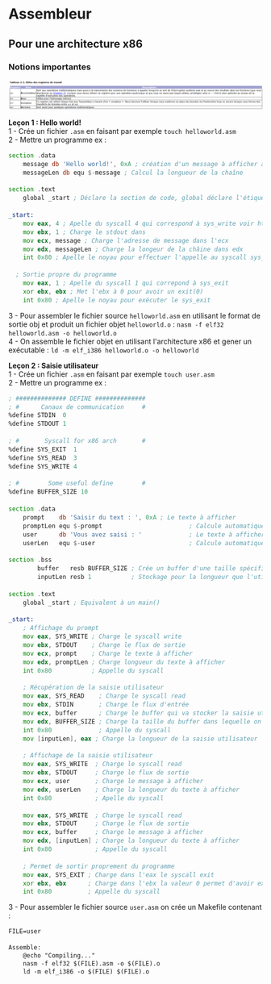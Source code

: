 # Assembleur 
## Pour une architecture x86
### Notions importantes
<img src="./src/images/registres.png"/>

**Leçon 1 : Hello world!**  
1 - Crée un fichier `.asm` en faisant par exemple `touch helloworld.asm`  
2 - Mettre un programme ex :  
  
```asm
section .data
	message db 'Hello world!', 0xA ; création d'un message à afficher à l'écran, ici 'Hello world!' que l'on vient stocker dans message et 0xA permet d'ajouter un retour à la ligne plus ou moins équivalent à message = 'Hello world!\n'
	messageLen db equ $-message ; Calcul la longueur de la chaîne

section .text
	global _start ; Déclare la section de code, global déclare l'étiquette _start comme point d'entré du programme, un peut comme un apelle de fonction du genre : int main() { _sart(); }

_start:
	mov eax, 4 ; Apelle du syscall 4 qui correspond à sys_write voir https://github.com/torvalds/linux/blob/master/arch/x86/entry/syscalls/syscall_32.tbl pour plus d'infos
	mov ebx, 1 ; Charge le stdout dans 
	mov ecx, message ; Charge l'adresse de message dans l'ecx
	mov edx, messageLen ; Charge la longeur de la châine dans edx
	int 0x80 ; Apelle le noyau pour effectuer l'appelle au syscall sys_write

  ; Sortie propre du programme
	mov eax, 1 ; Apelle du syscall 1 qui correpond à sys_exit
	xor ebx, ebx ; Met l'ebx à 0 pour avoir un exit(0)
	int 0x80 ; Apelle le noyau pour exécuter le sys_exit
```
  
3 - Pour assembler le fichier source `helloworld.asm` en utilisant le format de sortie obj et produit un fichier objet `helloworld.o` : `nasm -f elf32 helloworld.asm -o helloworld.o`  
4 - On assemble le fichier objet en utilisant l'architecture x86 et gener un exécutable : `ld -m elf_i386 helloworld.o -o helloworld`  

**Leçon 2 : Saisie utilisateur**  
1 - Crée un fichier `.asm` en faisant par exemple `touch user.asm`  
2 - Mettre un programme ex :  
  
```asm
; ############## DEFINE ##############
; #      Canaux de communication     #
%define STDIN  0
%define STDOUT 1

; #       Syscall for x86 arch       #
%define SYS_EXIT  1
%define SYS_READ  3
%define SYS_WRITE 4

; #        Some useful define        #
%define BUFFER_SIZE 10

section .data
	prompt    db 'Saisir du text : ', 0xA ; Le texte à afficher
	promptLen equ $-prompt                        ; Calcule automatiquement la longueur du texte à afficher
	user      db 'Vous avez saisi : '             ; Le texte à afficher
	userLen   equ $-user                          ; Calcule automatiquement la longueur du texte à afficher

section .bss
        buffer   resb BUFFER_SIZE ; Crée un buffer d'une taille spécifique
        inputLen resb 1           ; Stockage pour la longueur que l'utilisateur aura saisie

section .text
	global _start ; Equivalent à un main()

_start:
	; Affichage du prompt
	mov eax, SYS_WRITE ; Charge le syscall write
	mov ebx, STDOUT    ; Charge le flux de sortie
	mov ecx, prompt    ; Charge le texte à afficher
	mov edx, promptLen ; Charge longueur du texte à afficher
	int 0x80           ; Appelle du syscall

	; Récupération de la saisie utilisateur
	mov eax, SYS_READ    ; Charge le syscall read
	mov ebx, STDIN       ; Charge le flux d'entrée
	mov ecx, buffer      ; Charge le buffer qui va stocker la saisie utilisateur
	mov edx, BUFFER_SIZE ; Charge la taille du buffer dans lequelle on va stocker la saisie utilisateur
	int 0x80             ; Appelle du syscall
	mov [inputLen], eax ; Charge la longueur de la saisie utilisateur

	; Affichage de la saisie utilisateur
	mov eax, SYS_WRITE  ; Charge le syscall read
	mov ebx, STDOUT     ; Charge le flux de sortie
	mov ecx, user       ; Charge le message à afficher
	mov edx, userLen    ; Charge la longueur du texte à afficher
	int 0x80            ; Apelle du syscall

	mov eax, SYS_WRITE  ; Charge le syscall read
	mov ebx, STDOUT     ; Charge le flux de sortie
	mov ecx, buffer     ; Charge le message à afficher
	mov edx, [inputLen] ; Charge la longueur du texte à afficher
	int 0x80            ; Appelle du syscall

	; Permet de sortir proprement du programme
	mov eax, SYS_EXIT ; Charge dans l'eax le syscall exit
	xor ebx, ebx      ; Charge dans l'ebx la valeur 0 permet d'avoir exit(0)
	int 0x80          ; Appelle du syscall
```
  
3 - Pour assembler le fichier source `user.asm` on crée un Makefile contenant :  
```make
FILE=user

Assemble:
	@echo "Compiling..."
	nasm -f elf32 $(FILE).asm -o $(FILE).o
	ld -m elf_i386 -o $(FILE) $(FILE).o
```
